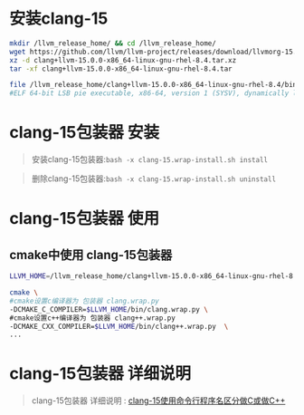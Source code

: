 
# 安装clang-15
```bash
mkdir /llvm_release_home/ && cd /llvm_release_home/
wget https://github.com/llvm/llvm-project/releases/download/llvmorg-15.0.0/clang+llvm-15.0.0-x86_64-linux-gnu-rhel-8.4.tar.xz
xz -d clang+llvm-15.0.0-x86_64-linux-gnu-rhel-8.4.tar.xz
tar -xf clang+llvm-15.0.0-x86_64-linux-gnu-rhel-8.4.tar

file /llvm_release_home/clang+llvm-15.0.0-x86_64-linux-gnu-rhel-8.4/bin/clang-15
#ELF 64-bit LSB pie executable, x86-64, version 1 (SYSV), dynamically linked, interpreter /lib64/ld-linux-x86-64.so.2, for GNU/Linux 3.2.0, not stripped, too many notes (256)

```

# clang-15包装器 安装
> 安装clang-15包装器:``` bash -x clang-15.wrap-install.sh install ```

> 删除clang-15包装器:``` bash -x clang-15.wrap-install.sh uninstall ```


# clang-15包装器 使用

## cmake中使用 clang-15包装器
```bash
LLVM_HOME=/llvm_release_home/clang+llvm-15.0.0-x86_64-linux-gnu-rhel-8.4/

cmake \ 
#cmake设置c编译器为 包装器 clang.wrap.py
-DCMAKE_C_COMPILER=$LLVM_HOME/bin/clang.wrap.py \
#cmake设置c++编译器为 包装器 clang++.wrap.py
-DCMAKE_CXX_COMPILER=$LLVM_HOME/bin/clang++.wrap.py  \
...
```

# clang-15包装器 详细说明
> clang-15包装器 详细说明 : [clang-15使用命令行程序名区分做C或做C++](https://gitcode.net/pubx/analyze_code/clang-wrap/-/blob/master/clang-15-cmdName-as-C-or-CPP.md)